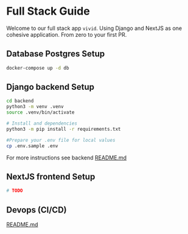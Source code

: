 

# Full Stack Guide

Welcome to our full stack app `vivid`. Using Django and NextJS as one cohesive application. From zero to your first PR.

## Database Postgres Setup

```sh
docker-compose up -d db
```

## Django backend Setup

```sh
cd backend
python3 -m venv .venv
source .venv/bin/activate

# Install and dependencies
python3 -m pip install -r requirements.txt

#Prepare your .env file for local values
cp .env.sample .env
```

For more instructions see backend [README.md](backend/README.md)

## NextJS frontend Setup

```sh
# TODO
```

## Devops (CI/CD)

[README.md](devops/README.md)